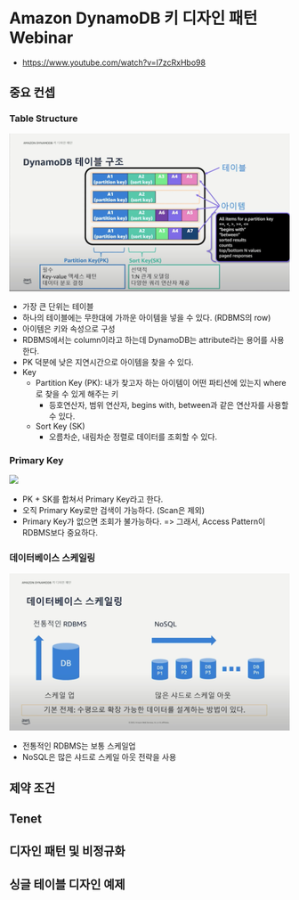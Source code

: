 # Amazon DynamoDB 키 디자인 패턴 Webinar

- https://www.youtube.com/watch?v=I7zcRxHbo98

## 중요 컨셉

### Table Structure

<img src="table-structure.jpg">

- 가장 큰 단위는 테이블
- 하나의 테이블에는 무한대에 가까운 아이템을 넣을 수 있다. (RDBMS의 row)
- 아이템은 키와 속성으로 구성
- RDBMS에서는 column이라고 하는데 DynamoDB는 attribute라는 용어를 사용한다.
- PK 덕분에 낮은 지연시간으로 아이템을 찾을 수 있다.
- Key
  - Partition Key (PK): 내가 찾고자 하는 아이템이 어떤 파티션에 있는지 where로 찾을 수 있게 해주는 키
    - 등호연산자, 범위 연산자, begins with, between과 같은 연산자를 사용할 수 있다.
  - Sort Key (SK)
    - 오름차순, 내림차순 정렬로 데이터를 조회할 수 있다.

### Primary Key

<img src="pirmary-key.jpg">

- PK + SK를 합쳐서 Primary Key라고 한다.
- 오직 Primary Key로만 검색이 가능하다. (Scan은 제외)
- Primary Key가 없으면 조회가 불가능하다. => 그래서, Access Pattern이 RDBMS보다 중요하다.

### 데이터베이스 스케일링

<img src="database-scaling.jpg">

- 전통적인 RDBMS는 보통 스케일업
- NoSQL은 많은 샤드로 스케일 아웃 전략을 사용

## 제약 조건

## Tenet

## 디자인 패턴 및 비정규화

## 싱글 테이블 디자인 예제
